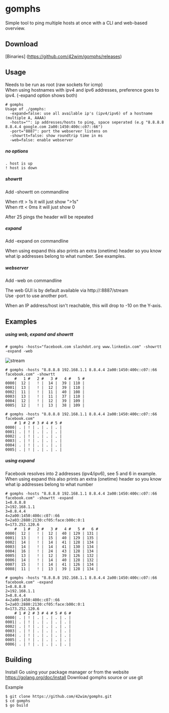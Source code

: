 # gomphs

Simple tool to ping multiple hosts at once with a CLI and web-based overview.

## Download
[Binaries] (https://github.com/42wim/gomphs/releases)

## Usage 
Needs to be run as root (raw sockets for icmp)  
When using hostnames with ipv4 and ipv6 addresses, preference goes to ipv4. (-expand option shows both)

```
# gomphs
Usage of ./gomphs:
  -expand=false: use all available ip's (ipv4/ipv6) of a hostname (multiple A, AAAA)
  -hosts="": ip addresses/hosts to ping, space seperated (e.g "8.8.8.8 8.8.4.4 google.com 2a00:1450:400c:c07::66")
  -port="8887": port the webserver listens on
  -showrtt=false: show roundtrip time in ms
  -web=false: enable webserver
```

##### no options
```
. host is up
! host is down
```

##### showrtt
Add -showrtt on commandline   

When rtt > 1s it will just show ">1s"  
When rtt < 0ms it will just show 0  

After 25 pings the header will be repeated

##### expand 
Add -expand on commandline  

When using expand this also prints an extra (onetime) header so you know what ip addresses belong to what number.
See examples.

##### webserver
Add -web on commandline  

The web GUI is by default available via http://<server-running-gomphs>:8887/stream  
Use -port to use another port.

When an IP address/host isn't reachable, this will drop to -10 on the Y-axis. 

## Examples

##### using web, expand and showrtt
```
# gomphs -hosts="facebook.com slashdot.org www.linkedin.com" -showrtt -expand -web
```
 ![stream](http://i.snag.gy/Ow7kK.jpg)

```
# gomphs -hosts "8.8.8.8 192.168.1.1 8.8.4.4 2a00:1450:400c:c07::66 facebook.com" -showrtt
	#   1 #   2 #   3 #   4 #   5 #
0000|  12 |   ! |  14 |  39 | 110 |
0001|  13 |   ! |  12 |  39 | 110 |
0002|  11 |   ! |  11 |  40 | 108 |
0003|  13 |   ! |  11 |  37 | 110 |
0004|  12 |   ! |  12 |  39 | 109 |
0005|  12 |   ! |  13 |  38 | 109 |

# gomphs -hosts "8.8.8.8 192.168.1.1 8.8.4.4 2a00:1450:400c:c07::66 facebook.com"
    # 1 # 2 # 3 # 4 # 5 #
0000| . | ! | . | . | . |
0001| . | ! | . | . | . |
0002| . | ! | . | . | . |
0003| . | ! | . | . | . |
0004| . | ! | . | . | . |
0005| . | ! | . | . | . |
```

##### using expand
Facebook resolves into 2 addresses (ipv4/ipv6), see 5 and 6 in example.  
When using expand this also prints an extra (onetime) header so you know what ip addresses belong to what number

```
# gomphs -hosts "8.8.8.8 192.168.1.1 8.8.4.4 2a00:1450:400c:c07::66 facebook.com" -showrtt -expand
1=8.8.8.8
2=192.168.1.1
3=8.8.4.4
4=2a00:1450:400c:c07::66
5=2a03:2880:2130:cf05:face:b00c:0:1
6=173.252.120.6
    #   1 #   2 #   3 #   4 #   5 #   6 #
0000|  12 |   ! |  12 |  40 | 129 | 131 |
0001|  13 |   ! |  15 |  40 | 129 | 135 |
0002|  14 |   ! |  14 |  41 | 128 | 134 |
0003|  14 |   ! |  14 |  41 | 130 | 134 |
0004|  16 |   ! |  24 |  43 | 128 | 134 |
0005|  13 |   ! |  12 |  39 | 126 | 132 |
0006|  14 |   ! |  14 |  40 | 128 | 132 |
0007|  15 |   ! |  14 |  41 | 126 | 134 |
0008|  11 |   ! |  13 |  39 | 128 | 134 |

# gomphs -hosts "8.8.8.8 192.168.1.1 8.8.4.4 2a00:1450:400c:c07::66 facebook.com" -expand
1=8.8.8.8
2=192.168.1.1
3=8.8.4.4
4=2a00:1450:400c:c07::66
5=2a03:2880:2130:cf05:face:b00c:0:1
6=173.252.120.6
    # 1 # 2 # 3 # 4 # 5 # 6 #
0000| . | ! | . | . | . | . |
0001| . | ! | . | . | . | . |
0002| . | ! | . | . | . | . |
0003| . | ! | . | . | . | . |
0004| . | ! | . | . | . | . |
0005| . | ! | . | . | . | . |
0006| . | ! | . | . | . | . |
```

## Building
Install Go using your package manager or from the website https://golang.org/doc/install
Download gomphs source or use git

Example

```
$ git clone https://github.com/42wim/gomphs.git
$ cd gomphs
$ go build
```
